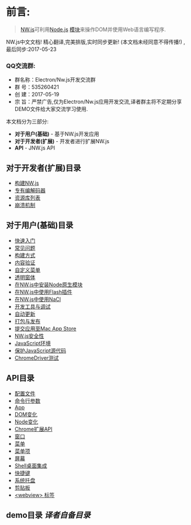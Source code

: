 # 前言:
> [NW.js](http://nwjs.io)可利用[Node.js](https://nodejs.org/) [模块](https://www.npmjs.org/)来操作DOM并使用Web语言编写程序.

NW.js中文文档! 精心翻译,完美排版,实时同步更新! (本文档未经同意不得传播!) , 最后同步:2017-05-23

### QQ交流群:
- 群名称：Electron/Nw.js开发交流群
- 群   号：535260421
- 创   建：2017-05-19
- 宗   旨：严禁广告,仅为Electron/Nw.js应用开发交流,译者群主将不定期分享DEMO文件给大家交流学习使用.

本文档分为三部分:

* **对于用户(基础)** - 基于NW.js开发应用
* **对于开发者(扩展)** - 开发者进行扩展NW.js
* **API** -  JNW.js API


## 对于开发者(扩展)目录
* [构建NW.js](For-Developers/Building-NW.js.md)    
* [专有编解码器](For-Developers/Enable-Proprietary-Codecs.md)   
* [资源库列表](For-Developers/Repositories.md)
* [崩溃机制](For-Developers/Understanding-Crash-Dump.md)             

## 对于用户(基础)目录

* [快速入门](For-Users/Getting-Started.md)
* [常见问题](For-Users/FAQ.md)
* [构建方式](For-Users/Advanced/Build-Flavors.md)
* [内容验证](For-Users/Advanced/Content-Verification.md)
* [自定义菜单](For-Users/Advanced/Customize-Menubar.md)
* [透明窗体](For-Users/Advanced/Transparent-Window.md)
* [在NW.js中安装Node原生模块](For-Users/Advanced/Use-Native-Node-Modules.md)
* [在NW.js中使用Flash插件](For-Users/Advanced/Use-Flash-Plugin.md)
* [在NW.js中使用NaCl](For-Users/Advanced/Use-NaCl-in-NW.js.md)
* [开发工具与调试](For-Users/Debugging-with-DevTools.md)
* [自动更新](For-Users/Advanced/Autoupdates.md)
* [打包与发布](For-Users/Package-and-Distribute.md)
* [提交应用至Mac App Store](For-Users/Advanced/Support-for-Mac-App-Store.md)
* [NW.js安全性](For-Users/Advanced/Security-in-NW.js.md)
* [JavaScript环境](For-Users/Advanced/JavaScript-Contexts-in-NW.js.md)
* [保护JavaScript源代码](For-Users/Advanced/Protect-JavaScript-Source-Code.md)
* [ChromeDriver测试](For-Users/Advanced/Test-with-ChromeDriver.md)    

## API目录
* [配置文件](References/Manifest-Format.md)
* [命令行参数](References/Command-Line-Options.md)
* [App](References/App.md)
* [DOM变化](References/Changes-to-DOM.md)
* [Node变化](References/Changes-to-Node.md)
* [Chrome扩展API](References/Chrome-Extension-APIs.md)
* [窗口](References/Window.md)
* [菜单](References/Menu.md)
* [菜单项](References/MenuItem.md)
* [屏幕](References/Screen.md)
* [Shell桌面集成](References/Shell.md)
* [快捷键](Shortcut.md)
* [系统托盘](References/Tray.md)
* [剪贴板](References/Clipboard.md)   
* [&lt;webview&gt; 标签](References/webview-Tag.md)                    

## demo目录 _译者自备目录_
